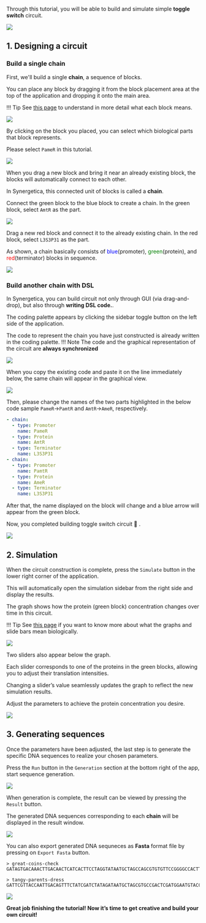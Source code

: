 Through this tutorial, you will be able to build and simulate simple **toggle switch** circuit.

![](../assets/imgs/tutorial/tutorial_goal.png)

## 1. Designing a circuit

### Build a single chain
First, we'll build a single **chain**, a sequence of blocks.

You can place any block by dragging it from the block placement area at the top of the application and dropping it onto the main area.

!!! Tip
	See [<u>this page</u>](../guides/circuit-design.md) to understand in more detail what each block means.

![](../assets/imgs/tutorial/dnd_parts.png)


By clicking on the block you placed, you can select which biological parts that block represents.

Please select `PameR` in this tutorial.

![](../assets/imgs/tutorial/select_parts.png)

When you drag a new block and bring it near an already existing block, the blocks will automatically connect to each other.

In Synergetica, this connected unit of blocks is called a **chain**.

Connect the green block to the blue block to create a chain. In the green block, select `AmtR` as the part.

![](../assets/imgs/tutorial/dnd_new_parts.png)

Drag a new red block and connect it to the already existing chain. In the red block, select `L3S3P31` as the part.

As shown, a chain basically consists of <span style="color: blue; ">blue</span>(promoter),  <span style="color: green; ">green</span>(protein), and  <span style="color: red; ">red</span>(terminator) blocks in sequence.

![](../assets/imgs/tutorial/single_chain.png)

### Build another chain with DSL

In Synergetica, you can build circuit not only through GUI (via drag-and-drop), but also through **writing DSL code.**.

The coding palette appears by clicking the sidebar toggle button on the left side of the application.

The code to represent the chain you have just constructed is already written in the coding palette.
!!! Note
	The code and the graphical representation of the circuit are **always synchronized**


![](../assets/imgs/tutorial/dsl_pallete.png)

When you copy the existing code and paste it on the line immediately below, the same chain will appear in the graphical view.

![](../assets/imgs/tutorial/dsl_copy_paste.png)

Then, please change the names of the two parts highlighted in the below code sample `PameR`→`PamtR` and `AmtR`→`AmeR`, respectively.
```yaml { hl_lines="10 12" }
- chain:
  - type: Promoter
    name: PameR
  - type: Protein
    name: AmtR
  - type: Terminator
    name: L3S3P31
- chain:
  - type: Promoter
    name: PamtR
  - type: Protein
    name: AmeR
  - type: Terminator
    name: L3S3P31
```

After that, the name displayed on the block will change and a blue arrow will appear from the green block.

Now, you completed building toggle switch circuit :raised_hands: .

![](../assets/imgs/tutorial/dsl_name_change.png)


## 2. Simulation

When the circuit construction is complete, press the `Simulate` button in the lower right corner of the application.

This will automatically open the simulation sidebar from the right side and display the results.

The graph shows how the protein (green block) concentration changes over time in this circuit.

!!! Tip
	See <u>[this page](../guides/genetic-simulation.md)</u> if you want to know more about what the graphs and slide bars mean biologically.

![](../assets/imgs/tutorial/simulation_first.png)


Two sliders also appear below the graph.

Each slider corresponds to one of the proteins in the green blocks, allowing you to adjust their translation intensities.

Changing a slider’s value seamlessly updates the graph to reflect the new simulation results.

Adjust the parameters to achieve the protein concentration you desire.

![](../assets/imgs/tutorial/simulation_bar_move.png)


## 3. Generating sequences

Once the parameters have been adjusted, the last step is to generate the specific DNA sequences to realize your chosen parameters.

Press the `Run` button in the `Generation` section at the bottom right of the app, start sequence generation.

![](../assets/imgs/tutorial/generation_generating.png)

When generation is complete, the result can be viewed by pressing the `Result` button.

The generated DNA sequences corresponding to each **chain** will be displayed in the result window.

![](../assets/imgs/tutorial/generation_result.png)

You can also export generated DNA sequneces as **Fasta** format file by pressing on `Export Fasta` button.

```text
> great-coins-check
GATAGTGACAAACTTGACAACTCATCACTTCCTAGGTATAATGCTAGCCAGCGTGTGTTCCGGGGCCACTTGTTACTGCCCAATTATTGAACACCCTAACGGGTGTTTTTTTTTTTTTGGTCTACC

> tangy-parents-dress
GATTCGTTACCAATTGACAGTTTCTATCGATCTATAGATAATGCTAGCGTGCCGACTCGATGGAATGTACCATTGGCCCCCAATTATTGAACACCCTAACGGGTGTTTTTTTTTTTTTGGTCTACC
```

![](../assets/imgs/tutorial/generation_export.png)


**Great job finishing the tutorial! Now it’s time to get creative and build your own circuit!**
